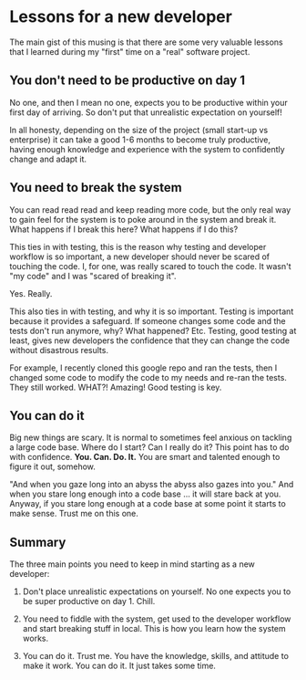 # Lessons for a new developer

The main gist of this musing is that there are some very valuable lessons
that I learned during my "first" time on a "real" software project.

## You don't need to be productive on day 1

No one, and then I mean no one, expects you to be productive within your
first day of arriving. So don't put that unrealistic expectation on yourself!

In all honesty, depending on the size of the project (small start-up vs
enterprise) it can take a good 1-6 months to become truly productive, having
enough knowledge and experience with the system to confidently change and
adapt it.

## You need to break the system

You can read read read and keep reading more code, but the only real way to
gain feel for the system is to poke around in the system and break it.
What happens if I break this here? What happens if I do this? 

This ties in with testing, this is the reason why testing and developer
workflow is so important, a new developer should never be scared of touching
the code. I, for one, was really scared to touch the code. It wasn't "my
code" and I was "scared of breaking it".

Yes. Really. 

This also ties in with testing, and why it is so important. Testing is
important because it provides a safeguard. If someone changes some code and
the tests don't run anymore, why? What happened? Etc. Testing, good testing
at least, gives new developers the confidence that they can change the code
without disastrous results.

For example, I recently cloned this google repo and ran the tests, then I
changed some code to modify the code to my needs and re-ran the tests. They
still worked. WHAT?! Amazing! Good testing is key.

## You can do it

Big new things are scary. It is normal to sometimes feel anxious on tackling a
large code base. Where do I start? Can I really do it? This point has to do
with confidence. **You. Can. Do. It.** You are smart and talented enough to
figure it out, somehow.

"And when you gaze long into an abyss the abyss also gazes into you." And
when you stare long enough into a code base ... it will stare back at you.
Anyway, if you stare long enough at a code base at some point it starts to
make sense. Trust me on this one.

## Summary

The three main points you need to keep in mind starting as a new developer: 

1. Don't place unrealistic expectations on yourself. No one expects you to be
super productive on day 1. Chill.

2. You need to fiddle with the system, get used to the developer workflow and
start breaking stuff in local. This is how you learn how the system works.

3. You can do it. Trust me. You have the knowledge, skills, and attitude to
make it work. You can do it. It just takes some time.


